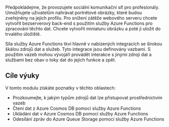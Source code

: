 Předpokládejme, že provozujete sociální komunikační síť pro profesionály. Umožňujete uživatelům nahrávat portrétové obrázky, které budou zveřejněny na jejich profilu. Pro snížení zátěže webového serveru chcete vytvořit bezserverový back-end s použitím služby Azure Functions pro zpracování těchto dat. Chcete vytvořit miniaturu obrázku a poté ji uložit do trvalého úložiště. 

Síla služby Azure Functions tkví hlavně v nabízených integracích se širokou škálou zdrojů dat a služeb. Tyto integrace jsou definovány vazbami. S použitím vazeb mohou vývojáři provádět interakce s jinými zdroji dat a službami bez obav o toky dat do jejich funkce a zpět.

## <a name="learning-objectives"></a>Cíle výuky

V tomto modulu získáte poznatky v těchto oblastech:

- Prozkoumejte, k jakým typům zdrojů dat lze přistupovat prostřednictvím vazeb
- Čtení dat z Azure Cosmos DB pomocí služby Azure Functions
- Ukládání dat v Azure Cosmos DB pomocí služby Azure Functions
- Odesílání zpráv do Azure Queue Storage pomocí služby Azure Functions
